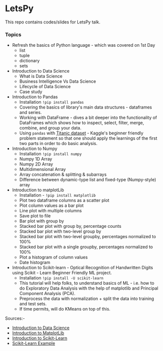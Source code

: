 # LetsPy
This repo contains codes/slides for LetsPy talk.

### Topics
* Refresh the basics of Python language - which was covered on 1st Day
  * list
  * tuple
  * dictionary
  * sets
* Introduction to Data Science 
  * What is Data Science
  * Business Intelligence Vs Data Science
  * Lifecycle of Data Science
  * Case study
* Introduction to Pandas 
  * Installation ``!pip install pandas``
  * Covering the basics of library's main data structures - dataframes and series.
  * Working with DataFrame - dives a bit deeper into the functionality of DataFrames which shows how to inspect, select, filter, merge, combine, and group your data.
  * Using ``pandas`` with [Titanic dataset](https://www.kaggle.com/hesh97/titanicdataset-traincsv) - Kaggle's beginner friendly problem statement so that one should apply the learnings of the first two parts in order to do basic analysis.
* Introduction to Numpy
  * Installation ``!pip install numpy``
  * Numpy 1D Array
  * Numpy 2D Array
  * Multidimensional Array
  * Array concatenation & splitting & subarrays
  * Difference between dynamic-type list and fixed-type (Numpy-style) array 
* Introduction to matplotLib
  * Installation - ``!pip install matplotlib``
  * Plot two dataframe columns as a scatter plot
  * Plot column values as a bar plot
  * Line plot with multiple columns
  * Save plot to file
  * Bar plot with group by
  * Stacked bar plot with group by, percentage counts
  * Stacked bar plot with two-level group by
  * Stacked bar plot with two-level groupby, percentages normalized to 100%
  * Stacked bar plot with a single groupby, percentages normalized to 100%
  * Plot a histogram of column values
  * Date histogram
* Introduction to Scikit-learn - Optical Recognition of Handwritten Digits using Scikit - Learn Beginner Friendly ML project.
  * Installation ``!pip install -U scikit-learn``
  * This tutorial will help folks, to understand basics of ML - i.e. how to do Exploratory Data Analysis with the help of matplotlib and Principal Component Analysis (PCA).
  * Preprocess the data with normalization + split the data into training and test sets.
  * If time permits, will do KMeans on top of this.

Sources:-
* [Introduction to Data Science](https://www.edureka.co/blog/what-is-data-science/)
* [Introduction to MatplotLib](http://queirozf.com/entries/pandas-dataframe-plot-examples-with-matplotlib-pyplot)
* [Introduction to Scikit-Learn](https://www.analyticsvidhya.com/blog/2015/01/scikit-learn-python-machine-learning-tool/)
* [Scikit-Learn Example](https://www.datacamp.com/community/tutorials/machine-learning-python)
